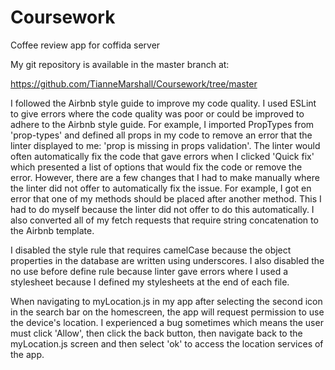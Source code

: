# Coursework
Coffee review app for coffida server

My git repository is available in the master branch at:

https://github.com/TianneMarshall/Coursework/tree/master

I followed the Airbnb style guide to improve my code quality. I used ESLint to give errors where the code quality was poor or could be improved to adhere to the Airbnb style guide. For example, I imported PropTypes from 'prop-types' and defined all props in my code to remove an error that the linter displayed to me: 'prop is missing in props validation'. The linter would often automatically fix the code that gave errors when I clicked 'Quick fix' which presented a list of options that would fix the code or remove the error. However, there are a few changes that I had to make manually where the linter did not offer to automatically fix the issue. For example, I got en error that one of my methods should be placed after another method. This I had to do myself because the linter did not offer to do this automatically. I also converted all of my fetch requests that require string concatenation to the Airbnb template.

I disabled the style rule that requires camelCase because the object properties in the database are written using underscores. I also disabled the no use before define rule because linter gave errors where I used a stylesheet because I defined my stylesheets at the end of each file. 

When navigating to myLocation.js in my app after selecting the second icon in the search bar on the homescreen, the app will request permission to use the device's location. I experienced a bug sometimes which means the user must click 'Allow', then click the back button, then navigate back to the myLocation.js screen and then select 'ok' to access the location services of the app.
